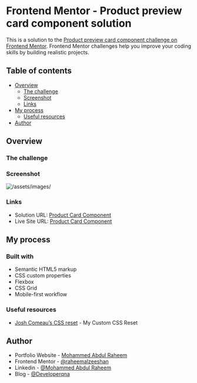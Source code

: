 # Frontend Mentor - Product preview card component solution

This is a solution to the [Product preview card component challenge on Frontend Mentor](https://www.frontendmentor.io/challenges/product-preview-card-component-GO7UmttRfa). Frontend Mentor challenges help you improve your coding skills by building realistic projects. 
 
## Table of contents

- [Overview](#overview)
  - [The challenge](#the-challenge)
  - [Screenshot](#screenshot)
  - [Links](#links)
- [My process](#my-process)
  - [Useful resources](#useful-resources)
- [Author](#author)


## Overview

### The challenge

### Screenshot

![/assets/images/](./screenshot.png)

### Links

- Solution URL: [Product Card Component](https://www.frontendmentor.io/solutions/responsive-product-card-component-0fS88nD63a)
- Live Site URL: [Product Card Component](https://developerqna-product-card-component.netlify.app/)

## My process

### Built with

- Semantic HTML5 markup
- CSS custom properties
- Flexbox
- CSS Grid
- Mobile-first workflow

### Useful resources

- [Josh Comeau’s CSS reset](https://www.joshwcomeau.com/css/custom-css-reset/) - My Custom CSS Reset


## Author

- Portfolio Website - [Mohammed Abdul Raheem](https://raheemalzeeshan.netlify.app/)
- Frontend Mentor - [@raheemalzeeshan](https://www.frontendmentor.io/profile/raheemalzeeshan)
- Linkedin - [@Mohammed Abdul Raheem](https://www.linkedin.com/in/raheemalzeeshan/)
- Blog - [@Developerqna](http://developerqna.com/)
